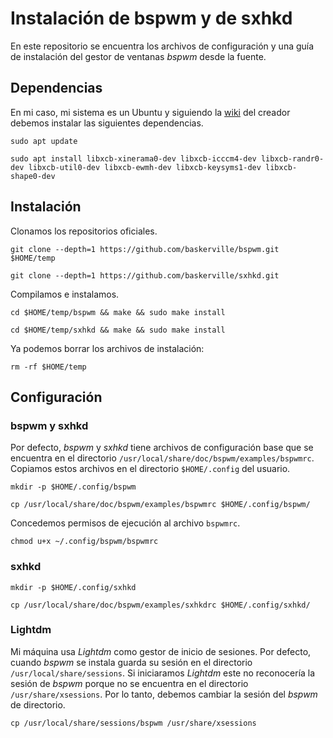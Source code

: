 # Instalación de bspwm y de sxhkd
En este repositorio se encuentra los archivos de configuración y una guía de instalación del gestor de ventanas _bspwm_ desde la fuente.
## Dependencias
En mi caso, mi sistema es un Ubuntu y siguiendo la [wiki](https://github.com/baskerville/bspwm/wiki) del creador debemos instalar las siguientes dependencias.
```
sudo apt update
```
```
sudo apt install libxcb-xinerama0-dev libxcb-icccm4-dev libxcb-randr0-dev libxcb-util0-dev libxcb-ewmh-dev libxcb-keysyms1-dev libxcb-shape0-dev
```
## Instalación
Clonamos los repositorios oficiales.
```
git clone --depth=1 https://github.com/baskerville/bspwm.git $HOME/temp
```
```
git clone --depth=1 https://github.com/baskerville/sxhkd.git
```
Compilamos e instalamos.
```
cd $HOME/temp/bspwm && make && sudo make install
```
```
cd $HOME/temp/sxhkd && make && sudo make install
```

Ya podemos borrar los archivos de instalación:
```
rm -rf $HOME/temp
```

## Configuración
### bspwm y sxhkd
Por defecto,  _bspwm_ y _sxhkd_ tiene archivos de configuración base que se encuentra en el directorio `/usr/local/share/doc/bspwm/examples/bspwmrc`.
Copiamos estos archivos en el directorio `$HOME/.config` del usuario.
```
mkdir -p $HOME/.config/bspwm
```
```
cp /usr/local/share/doc/bspwm/examples/bspwmrc $HOME/.config/bspwm/
```
Concedemos permisos de ejecución al archivo `bspwmrc`.
```
chmod u+x ~/.config/bspwm/bspwmrc
```

### sxhkd
```
mkdir -p $HOME/.config/sxhkd
```
```
cp /usr/local/share/doc/bspwm/examples/sxhkdrc $HOME/.config/sxhkd/
```
### Lightdm
Mi máquina usa _Lightdm_ como gestor de inicio de sesiones.
Por defecto, cuando _bspwm_ se instala guarda su sesión en el directorio `/usr/local/share/sessions`. 
Si iniciaramos  _Lightdm_ este no reconocería la sesión de  _bspwm_ porque no se encuentra en el directorio `/usr/share/xsessions`. Por lo tanto, debemos cambiar la sesión del _bspwm_ de directorio.
```
cp /usr/local/share/sessions/bspwm /usr/share/xsessions
